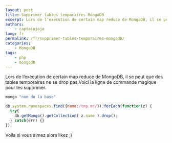 ```yaml
---
layout: post
title: Supprimer tables temporaires MongoDB
excerpt: Lors de l’exécution de certain map reduce de MongoDB, il se peut que des tables temporaires ne se drop pas. Voici la ligne de commande magique pour les supprimer.
authors:
    - captainjojo
lang: fr
permalink: /fr/supprimer-tables-temporaires-mongodb/
categories:
    - MongoDB
tags:
    - php
    - mongodb
---
```


Lors de l’exécution de certain map reduce de MongoDB, il se peut que des tables temporaires ne se drop pas.Voici la ligne de commande magique pour les supprimer.

```sh
mongo "nom de la base"
```
```js
db.system.namespaces.find({name:/tmp.mr/}).forEach(function(z) {
  try{
    db.getMongo().getCollection( z.name ).drop();
  } catch(err) {}
});
```
Voila si vous aimez alors likez ;)

